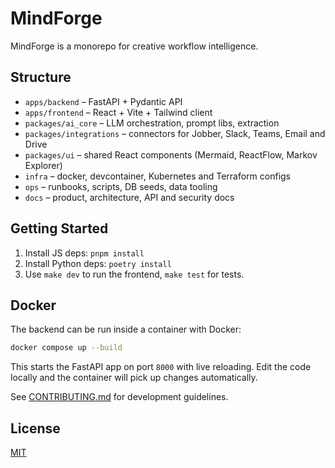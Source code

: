 # MindForge

MindForge is a monorepo for creative workflow intelligence.

## Structure
- `apps/backend` – FastAPI + Pydantic API
- `apps/frontend` – React + Vite + Tailwind client
- `packages/ai_core` – LLM orchestration, prompt libs, extraction
- `packages/integrations` – connectors for Jobber, Slack, Teams, Email and Drive
- `packages/ui` – shared React components (Mermaid, ReactFlow, Markov Explorer)
- `infra` – docker, devcontainer, Kubernetes and Terraform configs
- `ops` – runbooks, scripts, DB seeds, data tooling
- `docs` – product, architecture, API and security docs

## Getting Started
1. Install JS deps: `pnpm install`
2. Install Python deps: `poetry install`
3. Use `make dev` to run the frontend, `make test` for tests.

## Docker

The backend can be run inside a container with Docker:

```bash
docker compose up --build
```

This starts the FastAPI app on port `8000` with live reloading. Edit the code
locally and the container will pick up changes automatically.

See [CONTRIBUTING.md](CONTRIBUTING.md) for development guidelines.

## License
[MIT](LICENSE)
